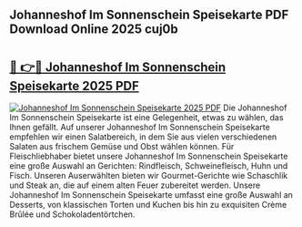## Johanneshof Im Sonnenschein Speisekarte PDF Download Online 2025 cuj0b

# <h2><a href="http://gcbtaq8.nevu.top/?p=Johanneshof+Im+Sonnenschein+Speisekarte">🔗 👉🔴 Johanneshof Im Sonnenschein Speisekarte 2025 PDF</a></h2>

[![Johanneshof Im Sonnenschein Speisekarte 2025 PDF](https://i.imgur.com/dBaPXMq.png)](http://gcbtaq8.nevu.top/?p=Johanneshof+Im+Sonnenschein+Speisekarte)
Die Johanneshof Im Sonnenschein Speisekarte ist eine Gelegenheit, etwas zu wählen, das Ihnen gefällt. Auf unserer Johanneshof Im Sonnenschein Speisekarte empfehlen wir einen Salatbereich, in dem Sie aus vielen verschiedenen Salaten aus frischem Gemüse und Obst wählen können. Für Fleischliebhaber bietet unsere Johanneshof Im Sonnenschein Speisekarte eine große Auswahl an Gerichten: Rindfleisch, Schweinefleisch, Huhn und Fisch. Unseren Auserwählten bieten wir Gourmet-Gerichte wie Schaschlik und Steak an, die auf einem alten Feuer zubereitet werden. Unsere Johanneshof Im Sonnenschein Speisekarte umfasst eine große Auswahl an Desserts, von klassischen Torten und Kuchen bis hin zu exquisiten Crème Brûlée und Schokoladentörtchen.
